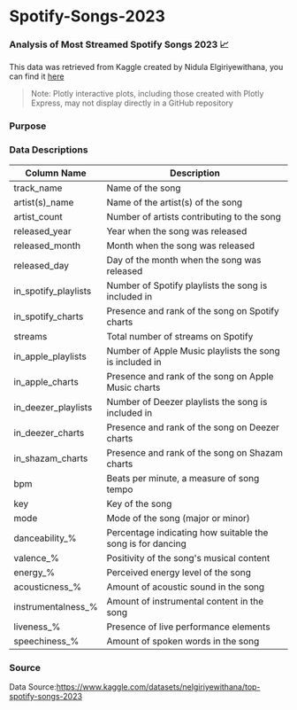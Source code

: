 # Spotify-Songs-2023 

### Analysis of Most Streamed Spotify Songs 2023 📈

This data was retrieved from Kaggle created by Nidula Elgiriyewithana, you can find it <a href="https://www.kaggle.com/datasets/nelgiriyewithana/top-spotify-songs-2023">here</a>

> Note: Plotly interactive plots, including those created with Plotly Express, may not display directly in a GitHub repository

### Purpose

### Data Descriptions

| Column Name            | Description                                               |
|------------------------|-----------------------------------------------------------|
| track_name              | Name of the song                                          |
| artist(s)_name         | Name of the artist(s) of the song                         |
| artist_count           | Number of artists contributing to the song                |
| released_year           | Year when the song was released                           |
| released_month          | Month when the song was released                          |
| released_day            | Day of the month when the song was released               |
| in_spotify_playlists    | Number of Spotify playlists the song is included in       |
| in_spotify_charts       | Presence and rank of the song on Spotify charts           |
| streams                | Total number of streams on Spotify                        |
| in_apple_playlists     | Number of Apple Music playlists the song is included in   |
| in_apple_charts        | Presence and rank of the song on Apple Music charts       |
| in_deezer_playlists    | Number of Deezer playlists the song is included in       |
| in_deezer_charts       | Presence and rank of the song on Deezer charts           |
| in_shazam_charts       | Presence and rank of the song on Shazam charts           |
| bpm                    | Beats per minute, a measure of song tempo                 |
| key                    | Key of the song                                           |
| mode                   | Mode of the song (major or minor)                         |
| danceability_%         | Percentage indicating how suitable the song is for dancing|
| valence_%              | Positivity of the song's musical content                  |
| energy_%               | Perceived energy level of the song                        |
| acousticness_%         | Amount of acoustic sound in the song                      |
| instrumentalness_%     | Amount of instrumental content in the song                |
| liveness_%             | Presence of live performance elements                     |
| speechiness_%          | Amount of spoken words in the song                        |


### Source
Data Source:https://www.kaggle.com/datasets/nelgiriyewithana/top-spotify-songs-2023

